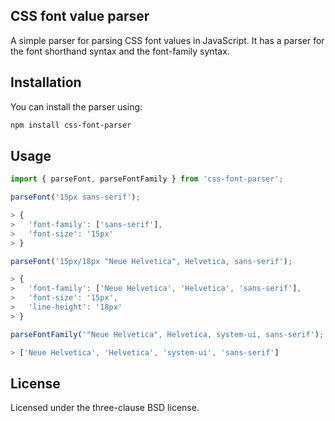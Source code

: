 ## CSS font value parser

A simple parser for parsing CSS font values in JavaScript. It has a parser for the font shorthand syntax and the font-family syntax.

## Installation

You can install the parser using:

```bash
npm install css-font-parser
```

## Usage

```javascript
import { parseFont, parseFontFamily } from 'css-font-parser';

parseFont('15px sans-serif');

> {
>   'font-family': ['sans-serif'],
>   'font-size': '15px'
> }

parseFont('15px/18px "Neue Helvetica", Helvetica, sans-serif');

> {
>   'font-family': ['Neue Helvetica', 'Helvetica', 'sans-serif'],
>   'font-size': '15px',
>   'line-height': '18px'
> }

parseFontFamily('"Neue Helvetica", Helvetica, system-ui, sans-serif');

> ['Neue Helvetica', 'Helvetica', 'system-ui', 'sans-serif']
```

## License

Licensed under the three-clause BSD license.

